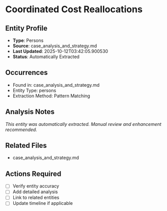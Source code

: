 # Coordinated Cost Reallocations

## Entity Profile
- **Type**: Persons
- **Source**: case_analysis_and_strategy.md
- **Last Updated**: 2025-10-12T03:42:05.900530
- **Status**: Automatically Extracted

## Occurrences
- Found in: case_analysis_and_strategy.md
- Entity Type: persons
- Extraction Method: Pattern Matching

## Analysis Notes
*This entity was automatically extracted. Manual review and enhancement recommended.*

## Related Files
- case_analysis_and_strategy.md

## Actions Required
- [ ] Verify entity accuracy
- [ ] Add detailed analysis
- [ ] Link to related entities
- [ ] Update timeline if applicable
